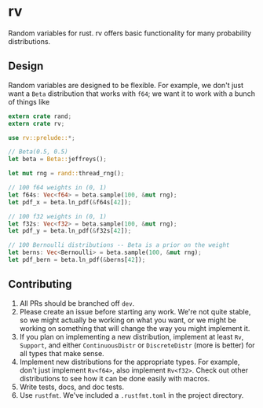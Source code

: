 # rv

Random variables for rust. rv offers basic functionality for many probability
distributions.

## Design

Random variables are designed to be flexible. For example, we don't just want a
`Beta` distribution that works with `f64`; we want it to work with a bunch of
things like


```rust
extern crate rand;
extern crate rv;

use rv::prelude::*;

// Beta(0.5, 0.5)
let beta = Beta::jeffreys();

let mut rng = rand::thread_rng();

// 100 f64 weights in (0, 1)
let f64s: Vec<f64> = beta.sample(100, &mut rng);
let pdf_x = beta.ln_pdf(&f64s[42]);

// 100 f32 weights in (0, 1)
let f32s: Vec<f32> = beta.sample(100, &mut rng);
let pdf_y = beta.ln_pdf(&f32s[42]);

// 100 Bernoulli distributions -- Beta is a prior on the weight
let berns: Vec<Bernoulli> = beta.sample(100, &mut rng);
let pdf_bern = beta.ln_pdf(&berns[42]);
```

## Contributing

1. All PRs should be branched off `dev`.
2. Please create an issue before starting any work. We're not quite stable, so
   we might actually be working on what you want, or we might be working on
   something that will change the way you might implement it.
3. If you plan on implementing a new distribution, implement at least `Rv`,
   `Support`, and either `ContinuousDistr` or `DiscreteDistr` (more is better)
   for all types that make sense.
4. Implement new distributions for the appropriate types. For example, don't
   just implement `Rv<f64>`, also implement `Rv<f32>`. Check out other
   distributions to see how it can be done easily with macros.
5. Write tests, docs, and doc tests.
6. Use `rustfmt`. We've included a `.rustfmt.toml` in the project directory.
